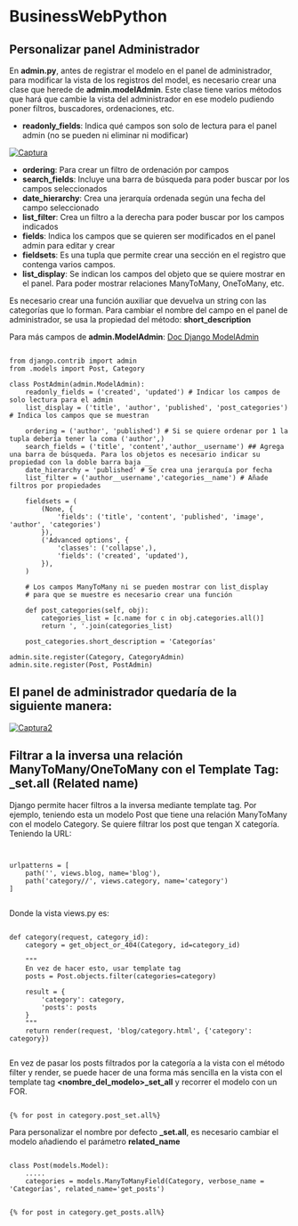 # BusinessWebPython

## Personalizar panel Administrador

En <b>admin.py</b>, antes de registrar el modelo en el panel de administrador, para modificar la vista de los registros del model, es necesario crear
una clase que herede de <b>admin.modelAdmin</b>.
Este clase tiene varios métodos que hará que cambie la vista del administrador en ese modelo pudiendo poner filtros, buscadores, ordenaciones, etc.

- <b>readonly_fields</b>: Indica qué campos son solo de lectura para el panel admin (no se pueden ni eliminar ni modificar)

<a href="https://ibb.co/h848N9k"><img src="https://i.ibb.co/x5B5bLy/Captura.png" alt="Captura" border="0"></a>

- <b>ordering</b>: Para crear un filtro de ordenación por campos
- <b>search_fields</b>: Incluye una barra de búsqueda para poder buscar por los campos seleccionados
- <b>date_hierarchy</b>: Crea una jerarquía ordenada según una fecha del campo seleccionado
- <b>list_filter</b>: Crea un filtro a la derecha para poder buscar por los campos indicados
- <b>fields</b>: Indica los campos que se quieren ser modificados en el panel admin para editar y crear
- <b>fieldsets</b>: Es una tupla que permite crear una sección en el registro que contenga varios campos.
- <b>list_display</b>: Se indican los campos del objeto que se quiere mostrar en el panel. Para poder mostrar relaciones ManyToMany, OneToMany, etc.

Es necesario crear una función auxiliar que devuelva un string con las categorías que lo forman.
Para cambiar el nombre del campo en el panel de administrador, se usa la propiedad del método: <b>short_description</b>

Para más campos de <b>admin.ModelAdmin</b>: [Doc Django ModelAdmin](https://docs.djangoproject.com/es/4.0/ref/contrib/admin/#modeladmin-options)

<pre><code>
from django.contrib import admin
from .models import Post, Category

class PostAdmin(admin.ModelAdmin):
    readonly_fields = ('created', 'updated') # Indicar los campos de solo lectura para el admin
    list_display = ('title', 'author', 'published', 'post_categories') # Indica los campos que se muestran
    
    ordering = ('author', 'published') # Si se quiere ordenar por 1 la tupla debería tener la coma ('author',)
    search_fields = ('title', 'content','author__username') ## Agrega una barra de búsqueda. Para los objetos es necesario indicar su propiedad con la doble barra baja __
    date_hierarchy = 'published' # Se crea una jerarquía por fecha
    list_filter = ('author__username','categories__name') # Añade filtros por propiedades
	
	fieldsets = (
        (None, {
            'fields': ('title', 'content', 'published', 'image', 'author', 'categories')
        }),
        ('Advanced options', {
            'classes': ('collapse',),
            'fields': ('created', 'updated'),
        }),
    )

    # Los campos ManyToMany ni se pueden mostrar con list_display
    # para que se muestre es necesario crear una función

    def post_categories(self, obj):
        categories_list = [c.name for c in obj.categories.all()]
        return ', '.join(categories_list)
    
    post_categories.short_description = 'Categorías'

admin.site.register(Category, CategoryAdmin)
admin.site.register(Post, PostAdmin)
</code></pre>


<h2><b>El panel de administrador quedaría de la siguiente manera: </b></h2>

<a href="https://ibb.co/1mdsZ4p"><img src="https://i.ibb.co/6W1vYqp/Captura2.png" alt="Captura2" border="0"></a>

## Filtrar a la inversa una relación ManyToMany/OneToMany con el Template Tag: _set.all (Related name)

Django permite hacer filtros a la inversa mediante template tag. Por ejemplo, teniendo esta un modelo Post que tiene una relación ManyToMany
con el modelo Category. Se quiere filtrar los post que tengan X categoría. Teniendo la URL:

<pre><code>

urlpatterns = [
    path('', views.blog, name='blog'),
    path('category/<int:category_id>/', views.category, name='category')
]

</code></pre>

Donde la vista views.py es:

<pre><code>
def category(request, category_id):
    category = get_object_or_404(Category, id=category_id)
    
    """
    En vez de hacer esto, usar template tag
    posts = Post.objects.filter(categories=category)

    result = {
        'category': category,
        'posts': posts
    }
    """
    return render(request, 'blog/category.html', {'category': category})

</code></pre>

En vez de pasar los posts filtrados por la categoría a la vista con el método filter y render, se puede hacer de una forma más sencilla en la vista
con el template tag <b><nombre_del_modelo>_set_all</b> y recorrer el modelo con un FOR.

<pre><code>
{% for post in category.post_set.all%}
</code></pre>

Para personalizar el nombre por defecto <b>_set.all</b>, es necesario cambiar el modelo añadiendo el parámetro <b>related_name</b>

<pre><code>
class Post(models.Model):
	.....
    categories = models.ManyToManyField(Category, verbose_name = 'Categorías', related_name='get_posts')
</code></pre>

<pre><code>
{% for post in category.get_posts.all%}
</code></pre>